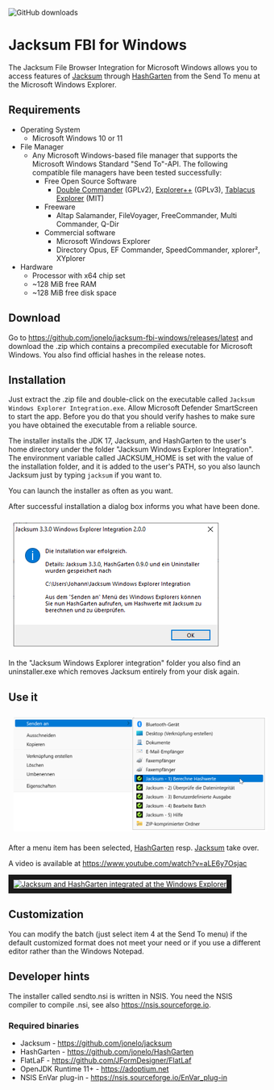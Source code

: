 ![GitHub downloads](https://img.shields.io/github/downloads/jonelo/jacksum-fbi-windows/total?color=green)

# Jacksum FBI for Windows

The Jacksum File Browser Integration for Microsoft Windows allows you to access features of [Jacksum](https://github.com/jonelo/jacksum) through [HashGarten](https://github.com/jonelo/HashGarten) from the Send To menu at the Microsoft Windows Explorer.

## Requirements

  * Operating System
    * Microsoft Windows 10 or 11
  * File Manager
    * Any Microsoft Windows-based file manager that supports the Microsoft Windows Standard "Send To"-API. The following compatible file managers have been tested successfully:
      * Free Open Source Software
        * [Double Commander](https://sourceforge.net/projects/doublecmd/) (GPLv2), [Explorer++](https://github.com/derceg/explorerplusplus) (GPLv3), [Tablacus Explorer](https://github.com/tablacus/TablacusExplorer) (MIT)
      * Freeware
        * Altap Salamander, FileVoyager, FreeCommander, Multi Commander, Q-Dir
      * Commercial software
        * Microsoft Windows Explorer
        * Directory Opus, EF Commander, SpeedCommander, xplorer², XYplorer
  * Hardware
    * Processor with x64 chip set
    * ~128 MiB free RAM
    * ~128 MiB free disk space

## Download

Go to https://github.com/jonelo/jacksum-fbi-windows/releases/latest and download the .zip which contains a precompiled executable for Microsoft Windows.
You also find official hashes in the release notes.

## Installation

Just extract the .zip file and double-click on the executable called `Jacksum Windows Explorer Integration.exe`.
Allow Microsoft Defender SmartScreen to start the app. Before you do that you should verify hashes to make sure you have obtained the executable from a reliable source.

The installer installs the JDK 17, Jacksum, and HashGarten to the user's home directory under the folder "Jacksum Windows Explorer Integration". The environment variable called
JACKSUM_HOME is set with the value of the installation folder, and it is added to the user's PATH, so you also launch Jacksum just by typing `jacksum` if you want to.

You can launch the installer as often as you want.

After successful installation a dialog box informs you what have been done.

<img src="https://raw.githubusercontent.com/jonelo/jacksum-fbi-windows/main/docs/images/Jacksum_Windows_Explorer_Integration_2.0.0.png" alt="Jacksum Windows Explorer Integration Installation" style="vertical-align:top;margin:10px 10px" />

In the "Jacksum Windows Explorer integration" folder you also find an uninstaller.exe which removes
Jacksum entirely from your disk again.

## Use it

<img src="https://raw.githubusercontent.com/jonelo/jacksum-fbi-windows/main/docs/images/sendto-de.png" alt="Send to screenshot" style="vertical-align:top;margin:10px 10px" />

After a menu item has been selected, [HashGarten](https://github.com/jonelo/HashGarten) resp. [Jacksum](https://github.com/jonelo/jacksum) take over.

A video is available at https://www.youtube.com/watch?v=aLE6y7Osjac

<a href="http://www.youtube.com/watch?feature=player_embedded&v=aLE6y7Osjac" target="_blank"><img src="http://img.youtube.com/vi/aLE6y7Osjac/0.jpg" 
alt="Jacksum and HashGarten integrated at the Windows Explorer" width="240" height="180" border="10" /></a>

## Customization

You can modify the batch (just select item 4 at the Send To menu) if the default customized format does not meet your need or if you use a different editor rather than the Windows Notepad.

## Developer hints

The installer called sendto.nsi is written in NSIS. You need the NSIS compiler to compile .nsi, see also https://nsis.sourceforge.io.

### Required binaries

- Jacksum - https://github.com/jonelo/jacksum
- HashGarten - https://github.com/jonelo/HashGarten
- FlatLaF - https://github.com/JFormDesigner/FlatLaf
- OpenJDK Runtime 11+ - https://adoptium.net
- NSIS EnVar plug-in - https://nsis.sourceforge.io/EnVar_plug-in 
